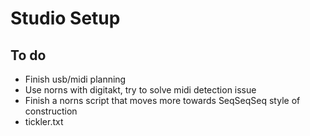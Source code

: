 # Studio Setup

## To do

- Finish usb/midi planning
- Use norns with digitakt, try to solve midi detection issue
- Finish a norns script that moves more towards SeqSeqSeq style of construction
- tickler.txt
